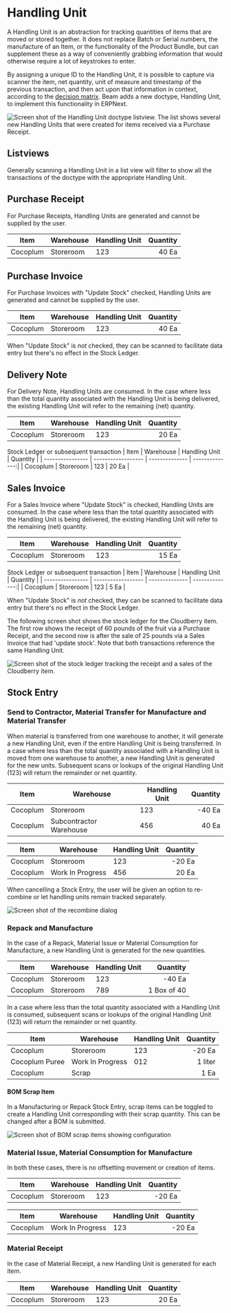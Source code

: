 <!-- Copyright (c) 2025, AgriTheory and contributors
For license information, please see license.txt-->

# Handling Unit

A Handling Unit is an abstraction for tracking quantities of items that are moved or stored together. It does not replace Batch or Serial numbers, the manufacture of an Item, or the functionality of the Product Bundle, but can supplement these as a way of conveniently grabbing information that would otherwise require a lot of keystrokes to enter.

By assigning a unique ID to the Handling Unit, it is possible to capture via scanner the item, net quantity, unit of measure and timestamp of the previous transaction, and then act upon that information in context, according to the [decision matrix](./matrix.md). Beam adds a new doctype, Handling Unit, to implement this functionality in ERPNext.

![Screen shot of the Handling Unit doctype listview. The list shows several new Handling Units that were created for items received via a Purchase Receipt.](./assets/handling_unit_list.png)

## Listviews
Generally scanning a Handling Unit in a list view will filter to show all the transactions of the doctype with the appropriate Handling Unit.

## Purchase Receipt 
For Purchase Receipts, Handling Units are generated and cannot be supplied by the user.

| Item             | Warehouse          | Handling Unit  |       Quantity |
| ---------------- | ------------------ | -------------- | --------------:|
| Cocoplum         | Storeroom          |            123 |          40 Ea |


## Purchase Invoice
For Purchase Invoices with "Update Stock" checked, Handling Units are generated and cannot be supplied by the user.

| Item             | Warehouse          | Handling Unit  |       Quantity |
| ---------------- | ------------------ | -------------- | --------------:|
| Cocoplum         | Storeroom          |            123 |          40 Ea |

When "Update Stock" is _not_ checked, they can be scanned to facilitate data entry but there's no effect in the Stock Ledger.

## Delivery Note
For Delivery Note, Handling Units are consumed. In the case where less than the total quantity associated with the Handling Unit is being delivered, the existing Handling Unit will refer to the remaining (net) quantity.

| Item             | Warehouse          | Handling Unit  |       Quantity |
| ---------------- | ------------------ | -------------- | --------------:|
| Cocoplum         | Storeroom          |            123 |          20 Ea |

Stock Ledger or subsequent transaction
| Item             | Warehouse          | Handling Unit  |       Quantity |
| ---------------- | ------------------ | -------------- | --------------:|
| Cocoplum         | Storeroom          |            123 |          20 Ea |


## Sales Invoice
For a Sales Invoice where "Update Stock" is checked, Handling Units are consumed. In the case where less than the total quantity associated with the Handling Unit is being delivered, the existing Handling Unit will refer to the remaining (net) quantity.

| Item             | Warehouse          | Handling Unit  |       Quantity |
| ---------------- | ------------------ | -------------- | --------------:|
| Cocoplum         | Storeroom          |            123 |          15 Ea |

Stock Ledger or subsequent transaction
| Item             | Warehouse          | Handling Unit  |       Quantity |
| ---------------- | ------------------ | -------------- | --------------:|
| Cocoplum         | Storeroom          |            123 |          5 Ea |

When "Update Stock" is _not_ checked, they can be scanned to facilitate data entry but there's no effect in the Stock Ledger.

The following screen shot shows the stock ledger for the Cloudberry item. The first row shows the receipt of 60 pounds of the fruit via a Purchase Receipt, and the second row is after the sale of 25 pounds via a Sales Invoice that had 'update stock'. Note that both transactions reference the same Handling Unit.

![Screen shot of the stock ledger tracking the receipt and a sales of the Cloudberry item.](./assets/stock_ledger_after_sale.png)

## Stock Entry

### Send to Contractor, Material Transfer for Manufacture and Material Transfer
When material is transferred from one warehouse to another, it will generate a new Handling Unit, even if the entire Handling Unit is being transferred. In a case where less than the total quantity associated with a Handling Unit is moved from one warehouse to another, a new Handling Unit is generated for the new units. Subsequent scans or lookups of the original Handling Unit (123) will return the remainder or net quantity.

| Item             | Warehouse               | Handling Unit  |       Quantity |
| ---------------- | ----------------------- | -------------- | --------------:|
| Cocoplum         | Storeroom               |            123 |         -40 Ea |
| Cocoplum         | Subcontractor Warehouse |            456 |          40 Ea |

| Item             | Warehouse          | Handling Unit  |       Quantity |
| ---------------- | ------------------ | -------------- | --------------:|
| Cocoplum         | Storeroom          |            123 |         -20 Ea |
| Cocoplum         | Work In Progress   |            456 |          20 Ea |


When cancelling a Stock Entry, the user will be given an option to re-combine or let handling units remain tracked separately.

![Screen shot of the recombine dialog](./assets/recombine.png)

### Repack and Manufacture

In the case of a Repack, Material Issue or Material Consumption for Manufacture, a new Handling Unit is generated for the new quantities. 

| Item             | Warehouse          | Handling Unit  |       Quantity |
| ---------------- | ------------------ | -------------- | --------------:|
| Cocoplum         | Storeroom          |            123 |       	 -40 Ea |
| Cocoplum         | Storeroom          |            789 |    1 Box of 40 |


In a case where less than the total quantity associated with a Handling Unit is consumed, subsequent scans or lookups of the original Handling Unit (123) will return the remainder or net quantity.

| Item             | Warehouse          | Handling Unit  |       Quantity |
| ---------------- | ------------------ | -------------- | --------------:|
| Cocoplum         | Storeroom          |            123 |       	 -20 Ea |
| Cocoplum Puree   | Work In Progress   |            012 |        1 liter |
| Cocoplum         | Scrap              |                |           1 Ea |

#### BOM Scrap Item
In a Manufacturing or Repack Stock Entry, scrap items can be toggled to create a Handling Unit corresponding with their scrap quantity. This can be changed after a BOM is submitted.

![Screen shot of BOM scrap items showing configuration](./assets/bom_scrap_item.png)

### Material Issue, Material Consumption for Manufacture

In both these cases, there is no offsetting movement or creation of items.

| Item             | Warehouse          | Handling Unit  |       Quantity |
| ---------------- | ------------------ | -------------- | --------------:|
| Cocoplum         | Storeroom          |            123 |         -20 Ea |


| Item             | Warehouse          | Handling Unit  |       Quantity |
| ---------------- | ------------------ | -------------- | --------------:|
| Cocoplum         | Work In Progress   |            123 |         -20 Ea |

### Material Receipt
In the case of Material Receipt, a new Handling Unit is generated for each item. 

| Item             | Warehouse          | Handling Unit  |       Quantity |
| ---------------- | ------------------ | -------------- | --------------:|
| Cocoplum         | Storeroom          |            123 |          20 Ea |
